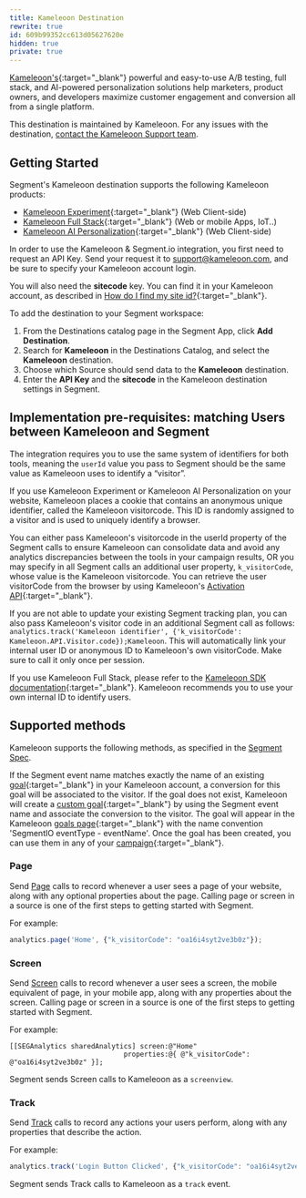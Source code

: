 ```yaml
---
title: Kameleoon Destination
rewrite: true
id: 609b99352cc613d05627620e
hidden: true
private: true
---
```

[Kameleoon's](https://kameleoon.com/en){:target="_blank"} powerful and easy-to-use A/B testing, full stack, and AI-powered personalization solutions help marketers, product owners, and developers maximize customer engagement and conversion all from a single platform.

This destination is maintained by Kameleoon. For any issues with the destination, [contact the Kameleoon Support team](mailto:support@kameleoon.com).


## Getting Started



Segment's Kameleoon destination supports the following Kameleoon products:
* [Kameleoon Experiment](https://www.kameleoon.com/en/platform/ab-testing-client-side){:target="_blank"} (Web Client-side)
* [Kameleoon Full Stack](https://www.kameleoon.com/en/platform/ab-testing-full-stack){:target="_blank"} (Web or mobile Apps, IoT..)
* [Kameleoon AI Personalization](https://www.kameleoon.com/en/platform/personalization){:target="_blank"} (Web Client-side)


In order to use the Kameleoon & Segment.io integration, you first need to request an API Key. Send your request it to [support@kameleoon.com](mailto:support@kameleoon.com), and be sure to specify your Kameleoon account login.

You will also need the **sitecode** key. You can find it in your Kameleoon account, as described in [How do I find my site id?](https://help.kameleoon.com/question/how-do-i-find-my-site-id/){:target="_blank"}.

To add the destination to your Segment workspace:

1. From the Destinations catalog page in the Segment App, click **Add Destination**.
2. Search for **Kameleoon** in the Destinations Catalog, and select the **Kameleoon** destination.
3. Choose which Source should send data to the **Kameleoon** destination.
4. Enter the **API Key** and the **sitecode** in the Kameleoon destination settings in Segment.

## Implementation pre-requisites: matching Users between Kameleoon and Segment

The integration requires you to use the same system of identifiers for both tools, meaning the `userId` value you pass to Segment should be the same value as Kameleoon uses to identify a “visitor”.

If you use Kameleoon Experiment or Kameleoon AI Personalization on your website, Kameleoon places a cookie that contains an anonymous unique identifier, called the Kameleoon visitorcode. This ID is randomly assigned to a visitor and is used to uniquely identify a browser.

You can either pass Kameleoon's visitorcode in the userId property of the Segment calls to ensure Kameleoon can consolidate data and avoid any analytics discrepancies between the tools in your campaign results, OR you may specify in all Segment calls an additional user property, `k_visitorCode`, whose value is the Kameleoon visitorcode. You can retrieve the user visitorCode from the browser by using Kameleoon's [Activation API](https://developers.kameleoon.com/activation-api.html#visitor){:target="_blank"}.

If you are not able to update your existing Segment tracking plan, you can also pass Kameleoon's visitor code in an additional Segment call as follows: `analytics.track('Kameleoon identifier', {'k_visitorCode': Kameleoon.API.Visitor.code});Kameleoon`. This will automatically link your internal user ID or anonymous ID to Kameleoon's own visitorCode. Make sure to call it only once per session.

If you use Kameleoon Full Stack, please refer to the [Kameleoon SDK documentation](https://developers.kameleoon.com/sdks-overview.html){:target="_blank"}. Kameleoon recommends you to use your own internal ID to identify users.

## Supported methods

Kameleoon supports the following methods, as specified in the [Segment Spec](/docs/connections/spec).


If the Segment event name matches exactly the name of an existing [goal](https://help.kameleoon.com/create-new-goal/){:target="_blank"} in your Kameleoon account, a conversion for this goal will be associated to the visitor. If the goal does not exist, Kameleoon will create a [custom goal](https://help.kameleoon.com/create-new-goal/#Custom_goal){:target="_blank"} by using the Segment event name and associate the conversion to the visitor. The goal will appear in the Kameleoon [goals page](https://help.kameleoon.com/manage-goals/){:target="_blank"} with the name convention 'SegmentIO eventType - eventName'. Once the goal has been created, you can use them in any of your [campaign](https://help.kameleoon.com/set-up-goal-campaign/){:target="_blank"}.


### Page

Send [Page](/docs/connections/spec/page/) calls to record whenever a user sees a page of your website, along with any optional properties about the page. Calling page or screen in a source is one of the first steps to getting started with Segment.

For example:

```js
analytics.page('Home', {"k_visitorCode": "oa16i4syt2ve3b0z"});
```


### Screen

Send [Screen](/docs/connections/spec/screen/) calls to record whenever a user sees a screen, the mobile equivalent of page, in your mobile app, along with any properties about the screen. Calling page or screen in a source is one of the first steps to getting started with Segment.

For example:

```obj-c
[[SEGAnalytics sharedAnalytics] screen:@"Home"
                            properties:@{ @"k_visitorCode": @"oa16i4syt2ve3b0z" }];
```

Segment sends Screen calls to Kameleoon as a `screenview`.


### Track

Send [Track](/docs/connections/spec/track/) calls to record any actions your users perform, along with any properties that describe the action.

For example:

```js
analytics.track('Login Button Clicked', {"k_visitorCode": "oa16i4syt2ve3b0z"});
```

Segment sends Track calls to Kameleoon as a `track` event.
